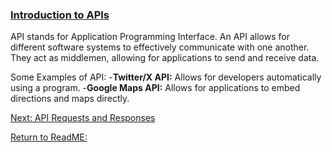 ### [Introduction to APIs](01_introduction.md)

API stands for Application Programming Interface. An API allows for different software systems to effectively communicate with one another. They act as middlemen, allowing for applications to send and receive data.

Some Examples of API:
-**Twitter/X API:** Allows for developers automatically using a program.
-**Google Maps API:** Allows for applications to embed directions and maps directly.

[Next: API Requests and Responses](02_requests_responses.md)

[Return to ReadME:](README.md)
